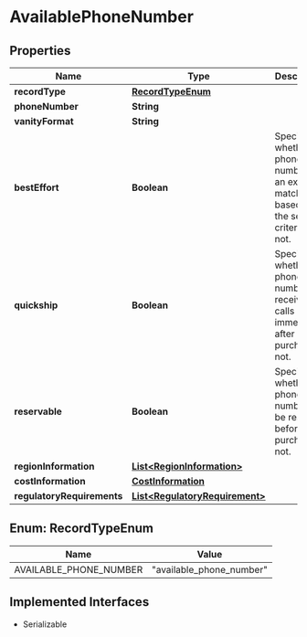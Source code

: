 

# AvailablePhoneNumber

## Properties

Name | Type | Description | Notes
------------ | ------------- | ------------- | -------------
**recordType** | [**RecordTypeEnum**](#RecordTypeEnum) |  |  [optional]
**phoneNumber** | **String** |  |  [optional]
**vanityFormat** | **String** |  |  [optional]
**bestEffort** | **Boolean** | Specifies whether the phone number is an exact match based on the search criteria or not. |  [optional]
**quickship** | **Boolean** | Specifies whether the phone number can receive calls immediately after purchase or not. |  [optional]
**reservable** | **Boolean** | Specifies whether the phone number can be reserved before purchase or not. |  [optional]
**regionInformation** | [**List&lt;RegionInformation&gt;**](RegionInformation.md) |  |  [optional]
**costInformation** | [**CostInformation**](CostInformation.md) |  |  [optional]
**regulatoryRequirements** | [**List&lt;RegulatoryRequirement&gt;**](RegulatoryRequirement.md) |  |  [optional]



## Enum: RecordTypeEnum

Name | Value
---- | -----
AVAILABLE_PHONE_NUMBER | &quot;available_phone_number&quot;


## Implemented Interfaces

* Serializable


